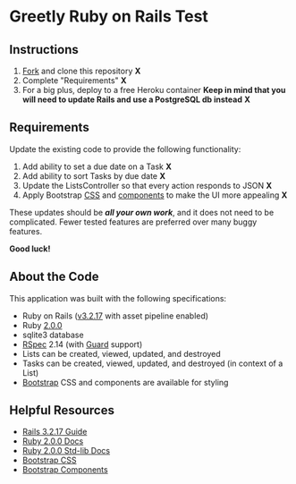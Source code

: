 # Greetly Ruby on Rails Test

## Instructions
1. [Fork](https://help.github.com/articles/fork-a-repo) and clone this repository **X**
2. Complete "Requirements" **X**
3. For a big plus, deploy to a free Heroku container **Keep in mind that you will need to update Rails and use a PostgreSQL db instead** **X**


## Requirements
Update the existing code to provide the following functionality:

1. Add ability to set a due date on a Task **X**
2. Add ability to sort Tasks by due date **X**
3. Update the ListsController so that every action responds to JSON **X**
4. Apply Bootstrap [CSS](http://getbootstrap.com/css/) and [components](http://getbootstrap.com/components/) to make the UI more appealing **X**

These updates should be **_all your own work_**, and it does not need to be complicated.  Fewer tested features are preferred over many buggy features.

**Good luck!**

## About the Code
This application was built with the following specifications:

* Ruby on Rails ([v3.2.17](http://guides.rubyonrails.org/v3.2.17/) with asset pipeline enabled)
* Ruby [2.0.0](http://ruby-doc.org/core-2.0.0/)
* sqlite3 database
* [RSpec](http://rspec.info/) 2.14 (with [Guard](http://guardgem.org/) support)
* Lists can be created, viewed, updated, and destroyed
* Tasks can be created, viewed, updated, and destroyed (in context of a List)
* [Bootstrap](http://getbootstrap.com/) CSS and components are available for styling


## Helpful Resources
* [Rails 3.2.17 Guide](http://guides.rubyonrails.org/v3.2.17/)
* [Ruby 2.0.0 Docs](http://ruby-doc.org/core-2.0.0/)
* [Ruby 2.0.0 Std-lib Docs](http://ruby-doc.org/stdlib-2.0.0/)
* [Bootstrap CSS](http://getbootstrap.com/css/)
* [Bootstrap Components](http://getbootstrap.com/components/)
